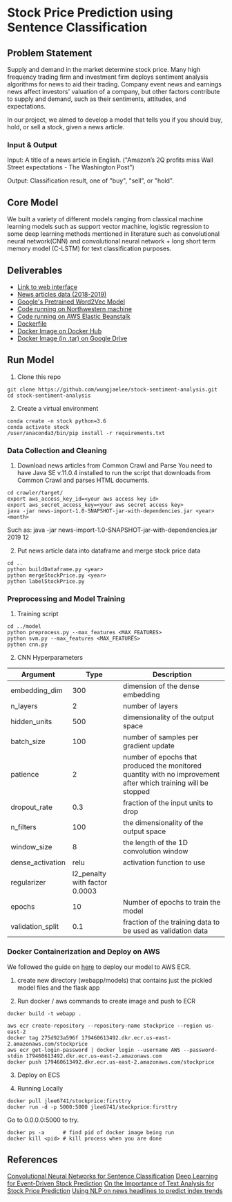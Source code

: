 # Stock Price Prediction using Sentence Classification

## Problem Statement

Supply and demand in the market determine stock price. Many high frequency trading firm and investment firm deploys sentiment analysis algorithms for news to aid their trading. Company event news and earnings news affect investors' valuation of a company, but other factors contribute to supply and demand, such as their sentiments, attitudes, and expectations.

In our project, we aimed to develop a model that tells you if you should buy, hold, or sell a stock, given a news article.

### Input & Output

Input: A title of a news article in English. ("Amazon’s 2Q profits miss Wall Street expectations - The Washington Post")

Output: Classification result, one of "buy", "sell", or "hold".

## Core Model

We built a variety of different models ranging from classical machine learning models such as support vector machine, logistic regression to some deep learning methods mentioned in literature such as convolutional neural network(CNN) and convolutional neural network + long short term memory model (C-LSTM) for text classification purposes.

## Deliverables

- [Link to web interface](http://stockpriceprediction.us-east-2.elasticbeanstalk.com/)
- [News articles data (2018-2019)](https://github.com/jooseung2/stockpriceprediction/tree/master/data)
- [Google's Pretrained Word2Vec Model](https://drive.google.com/file/d/0B7XkCwpI5KDYNlNUTTlSS21pQmM/edit)
- [Code running on Northwestern machine](https://github.com/jooseung2/stockpriceprediction/blob/master/commoncrawl/src/main/java/jooseung/lee/App.java)
- [Code running on AWS Elastic Beanstalk](https://github.com/jooseung2/stockpriceprediction/tree/master/webapp)
- [Dockerfile](https://github.com/jooseung2/stockpriceprediction/tree/master/webapp/Dockerfile)
- [Docker Image on Docker Hub](https://hub.docker.com/repository/docker/jlee6741/stockprice)
- [Docker Image (in .tar) on Google Drive](https://drive.google.com/file/d/1N2mE7gJfQkTpufFArW639hxWxR97h4uI/view?usp=sharing)

## Run Model

1. Clone this repo

```
git clone https://github.com/wungjaelee/stock-sentiment-analysis.git
cd stock-sentiment-analysis
```

2. Create a virtual environment

```
conda create -n stock python=3.6
conda activate stock
/user/anaconda3/bin/pip install -r requirements.txt
```

### Data Collection and Cleaning

1. Download news articles from Common Crawl and Parse
   You need to have Java SE v.11.0.4 installed to run the script that downloads from Common Crawl and parses HTML documents.

```
cd crawler/target/
export aws_access_key_id=<your aws access key id>
export aws_secret_access_key=<your aws secret access key>
java -jar news-import-1.0-SNAPSHOT-jar-with-dependencies.jar <year> <month>
```

Such as: java -jar news-import-1.0-SNAPSHOT-jar-with-dependencies.jar 2019 12

2. Put news article data into dataframe and merge stock price data

```
cd ..
python buildDataframe.py <year>
python mergeStockPrice.py <year>
python labelStockPrice.py
```

### Preprocessing and Model Training

1. Training script

```
cd ../model
python preprocess.py --max_features <MAX_FEATURES>
python svm.py --max_features <MAX_FEATURES>
python cnn.py
```

2. CNN Hyperparameters

| Argument         | Type                          | Description                                                                                                    |
| ---------------- | ----------------------------- | -------------------------------------------------------------------------------------------------------------- |
| embedding_dim    | 300                           | dimension of the dense embedding                                                                               |
| n_layers         | 2                             | number of layers                                                                                               |
| hidden_units     | 500                           | dimensionality of the output space                                                                             |
| batch_size       | 100                           | number of samples per gradient update                                                                          |
| patience         | 2                             | number of epochs that produced the monitored quantity with no improvement after which training will be stopped |
| dropout_rate     | 0.3                           | fraction of the input units to drop                                                                            |
| n_filters        | 100                           | the dimensionality of the output space                                                                         |
| window_size      | 8                             | the length of the 1D convolution window                                                                        |
| dense_activation | relu                          | activation function to use                                                                                     |
| regularizer      | l2_penalty with factor 0.0003 |                                                                                                                |
| epochs           | 10                            | Number of epochs to train the model                                                                            |
| validation_split | 0.1                           | fraction of the training data to be used as validation data                                                    |

### Docker Containerization and Deploy on AWS

We followed the guide on [here](https://linuxacademy.com/blog/linux-academy/deploying-a-containerized-flask-application-with-aws-ecs-and-docker/) to deploy our model to AWS ECR.

1. create new directory (webapp/models) that contains just the pickled model files and the flask app

2. Run docker / aws commands to create image and push to ECR

```
docker build -t webapp .

aws ecr create-repository --repository-name stockprice --region us-east-2
docker tag 275d923a596f 179460613492.dkr.ecr.us-east-2.amazonaws.com/stockprice
aws ecr get-login-password | docker login --username AWS --password-stdin 179460613492.dkr.ecr.us-east-2.amazonaws.com
docker push 179460613492.dkr.ecr.us-east-2.amazonaws.com/stockprice
```

3. Deploy on ECS

4. Running Locally

```
docker pull jlee6741/stockprice:firsttry
docker run -d -p 5000:5000 jlee6741/stockprice:firsttry
```

Go to 0.0.0.0:5000 to try.

```
docker ps -a      # find pid of docker image being run
docker kill <pid> # kill process when you are done
```

## References

[Convolutional Neural Networks for Sentence Classification](https://arxiv.org/pdf/1408.5882.pdf)
[Deep Learning for Event-Driven Stock Prediction](https://www.aaai.org/ocs/index.php/IJCAI/IJCAI15/paper/viewFile/11031/10986)
[On the Importance of Text Analysis for Stock Price Prediction](https://nlp.stanford.edu/pubs/lrec2014-stock.pdf)
[Using NLP on news headlines to predict index trends](https://arxiv.org/pdf/1806.09533.pdf)

